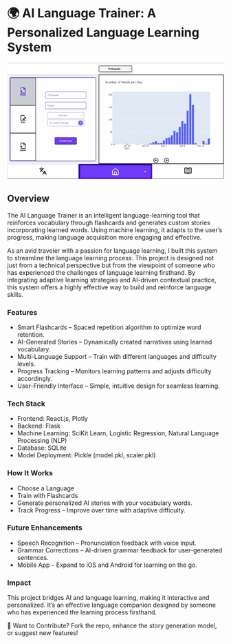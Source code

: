 # 🌍 AI Language Trainer: A Personalized Language Learning System

![App Demo](assets/demo.gif)

## Overview
The AI Language Trainer is an intelligent language-learning tool that reinforces vocabulary through flashcards and generates custom stories incorporating learned words. Using machine learning, it adapts to the user’s progress, making language acquisition more engaging and effective.

As an avid traveler with a passion for language learning, I built this system to streamline the language learning process. This project is designed not just from a technical perspective but from the viewpoint of someone who has experienced the challenges of language learning firsthand. By integrating adaptive learning strategies and AI-driven contextual practice, this system offers a highly effective way to build and reinforce language skills.


### Features
  - Smart Flashcards – Spaced repetition algorithm to optimize word retention.
  - AI-Generated Stories – Dynamically created narratives using learned vocabulary.
  - Multi-Language Support – Train with different languages and difficulty levels.
  - Progress Tracking – Monitors learning patterns and adjusts difficulty accordingly.
  - User-Friendly Interface – Simple, intuitive design for seamless learning.

### Tech Stack
  - Frontend: React.js, Plotly
  - Backend: Flask
  - Machine Learning: SciKit Learn, Logistic Regression, Natural Language Processing (NLP)
  - Database: SQLite
  - Model Deployment: Pickle (model.pkl, scaler.pkl)

### How It Works
  - Choose a Language
  - Train with Flashcards
  - Generate personalized AI stories with your vocabulary words.
  - Track Progress – Improve over time with adaptive difficulty.

### Future Enhancements
  - Speech Recognition – Pronunciation feedback with voice input.
  - Grammar Corrections – AI-driven grammar feedback for user-generated sentences.
  - Mobile App – Expand to iOS and Android for learning on the go.

### Impact
This project bridges AI and language learning, making it interactive and personalized. It’s an effective language companion designed by someone who has experienced the learning process firsthand.


🚀 Want to Contribute?
Fork the repo, enhance the story generation model, or suggest new features!
